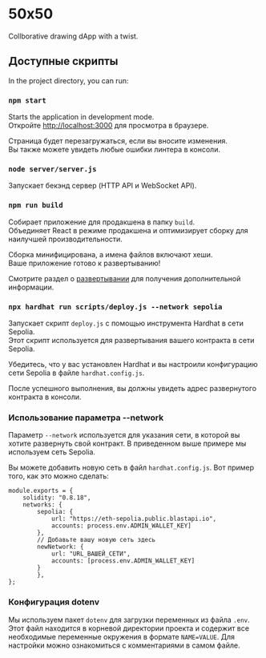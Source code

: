 # 50x50

Collborative drawing dApp with a twist.

## Доступные скрипты

In the project directory, you can run:

### `npm start`

Starts the application in development mode.\
Откройте [http://localhost:3000](http://localhost:3000) для просмотра в браузере.

Страница будет перезагружаться, если вы вносите изменения.\
Вы также можете увидеть любые ошибки линтера в консоли.

### `node server/server.js`

Запускает бекэнд сервер (HTTP API и WebSocket API).

### `npm run build`

Собирает приложение для продакшена в папку `build`.\
Объединяет React в режиме продакшена и оптимизирует сборку для наилучшей производительности.

Сборка минифицирована, а имена файлов включают хеши.\
Ваше приложение готово к развертыванию!

Смотрите раздел о [развертывании](https://facebook.github.io/create-react-app/docs/deployment) для получения дополнительной информации.

### `npx hardhat run scripts/deploy.js --network sepolia`

Запускает скрипт `deploy.js` с помощью инструмента Hardhat в сети Sepolia.\
Этот скрипт используется для развертывания вашего контракта в сети Sepolia.

Убедитесь, что у вас установлен Hardhat и вы настроили конфигурацию сети Sepolia в файле `hardhat.config.js`.

После успешного выполнения, вы должны увидеть адрес развернутого контракта в консоли.

### Использование параметра --network

Параметр `--network` используется для указания сети, в которой вы хотите развернуть свой контракт. В приведенном выше примере мы используем сеть Sepolia.

Вы можете добавить новую сеть в файл `hardhat.config.js`. Вот пример того, как это можно сделать:
```
module.exports = {
    solidity: "0.8.18",
    networks: {
        sepolia: {
            url: "https://eth-sepolia.public.blastapi.io",
            accounts: process.env.ADMIN_WALLET_KEY]
        },
        // Добавьте вашу новую сеть здесь
        newNetwork: {
            url: "URL_ВАШЕЙ_СЕТИ",
            accounts: [process.env.ADMIN_WALLET_KEY]
        }
        },
};
```

### Конфигурация dotenv

Мы используем пакет `dotenv` для загрузки переменных из файла `.env`. Этот файл находится в корневой директории проекта и содержит все необходимые переменные окружения в формате `NAME=VALUE`. Для настройки можно ознакомиться с комментариями в самом файле.
